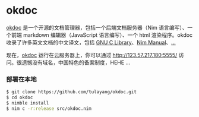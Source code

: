 # okdoc

[okdoc](http://123.57.217.180:5555/) 是一个开源的文档管理器，包括一个后端文档服务器（Nim 语言编写）、一个前端 markdown 编辑器（JavaScript 语言编写）、一个 html 渲染程序。okdoc 收录了许多英文文档的中文译文，包括 [GNU C Library](http://101.200.163.149:5555/docs/GNU%20C%20Library)、[Nim Manual](http://101.200.163.149:5555/docs/Nim%20Manual)、[...](http://123.57.217.180:5555/)

现在，[okdoc](http://123.57.217.180:5555/) 运行在云服务器上，你可以通过 http://123.57.217.180:5555/ 访问。很遗憾没有域名，中国特色的备案制度，HEHE ...

### 部署在本地

```sh
$ git clone https://github.com/tulayang/okdoc.git
$ cd okdoc
$ nimble install
$ nim c -r:release src/okdoc.nim
```
